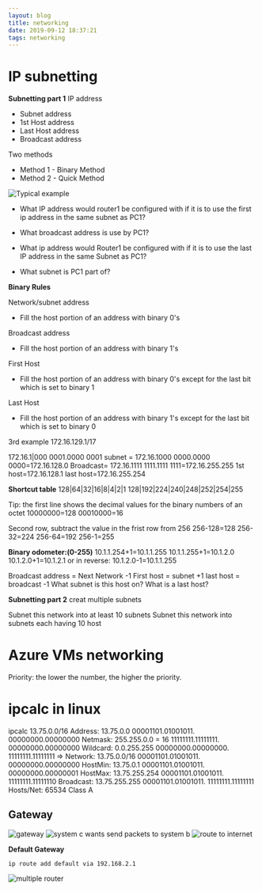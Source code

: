 ```yaml
---
layout: blog
title: networking
date: 2019-09-12 18:37:21
tags: networking
---
```

# IP subnetting
**Subnetting part 1**
IP address
- Subnet address 
- 1st Host address 
- Last Host address 
- Broadcast address 

Two methods
- Method 1 - Binary Method
- Method 2 - Quick Method

![Typical example](https://i.imgur.com/GFUUIuH.png)
- What IP address would router1 be configured with if it is to use the first ip address in the same subnet as PC1?

- What broadcast address is use by PC1?

- What ip address would Router1 be configured with if it is to use the last IP address in the same Subnet as PC1?

- What subnet is PC1 part of?

**Binary Rules**

Network/subnet address 
  - Fill the host portion of an address with binary 0's 

Broadcast address 
  - Fill the host portion of an address with binary 1's 

First Host
  - Fill the host portion of an address with binary 0's except for the last bit which is set to binary 1

Last Host
  - Fill the host portion of an address with binary 1's except for the last bit which is set to binary 0

3rd example
172.16.129.1/17

172.16.1|000 0001.0000 0001
subnet = 172.16.1000 0000.0000 0000=172.16.128.0
Broadcast= 172.16.1111 1111.1111 1111=172.16.255.255
1st host=172.16.128.1
last host=172.16.255.254

**Shortcut table**
128|64|32|16|8|4|2|1
128|192|224|240|248|252|254|255

Tip: the first line shows the decimal values for the binary numbers of an octet
10000000=128   00010000=16

Second row, subtract the value in the frist row from 256
256-128=128    256-32=224   256-64=192  256-1=255

**Binary odometer:(0-255)**
10.1.1.254+1=10.1.1.255
10.1.1.255+1=10.1.2.0
10.1.2.0+1=10.1.2.1
or in reverse:
10.1.2.0-1=10.1.1.255

Broadcast address = Next Network -1
First host = subnet +1
last host = broadcast -1
What subnet is this host on?
What is a last host?


**Subnetting part 2**
creat multiple subnets

Subnet this network into at least 10 subnets
Subnet this network into subnets each having 10 host

# Azure VMs networking
Priority: the lower the number, the higher the priority.

# ipcalc in linux
ipcalc 13.75.0.0/16
Address:   13.75.0.0            00001101.01001011. 00000000.00000000
Netmask:   255.255.0.0 = 16     11111111.11111111. 00000000.00000000
Wildcard:  0.0.255.255          00000000.00000000. 11111111.11111111
=>
Network:   13.75.0.0/16         00001101.01001011. 00000000.00000000
HostMin:   13.75.0.1            00001101.01001011. 00000000.00000001
HostMax:   13.75.255.254        00001101.01001011. 11111111.11111110
Broadcast: 13.75.255.255        00001101.01001011. 11111111.11111111
Hosts/Net: 65534                 Class A

## Gateway
![gateway](https://i.imgur.com/Qff5lIV.png "gateway")
![system c wants send packets to system b](https://i.imgur.com/IbQoOgD.png "route table need apply")
![route to internet](https://i.imgur.com/TuMpZY0.png "ip route add 172.217.194.0/24 via 192.168.2.1") 

**Default Gateway**
```
ip route add default via 192.168.2.1
```
![multiple router](https://i.imgur.com/dkgyJRa.png "mutiple router")
